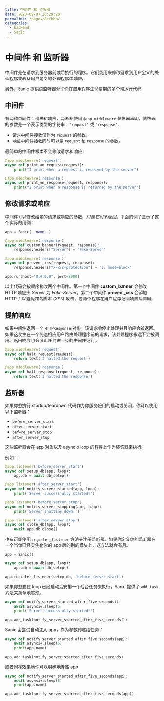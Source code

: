 ```yaml
---
title: 中间件 和 监听器
date: 2023-09-07 20:29:20
permalink: /pages/8cfbbb/
categories:
  - backend
  - Sanic
---
```

# 中间件 和 监听器

中间件是在请求到服务器前或后执行的程序。它们能用来修改请求到用户定义的处理程序或者从用户定义的处理程序中响应。

另外，Sanic 提供的监听器允许你在应用程序生命周期的多个端运行代码

## 中间件

有两种中间件：请求和响应。两者都使用 `@app.middleware` 装饰器声明，装饰器的参数是一个表示类型的字符串：`'request'` 或 `'response'`.

- 请求中间件接收仅作为 `request` 的参数。
- 响应中间件接收同时可以是 `request` 和 `response` 的参数。

最简单的中间件根本不会修改请求和响应：

```python
@app.middleware('request')
async def print_on_request(request):
	print("I print when a request is received by the server")

@app.middleware('response')
async def print_on_response(request, response):
	print("I print when a response is returned by the server")
```

## 修改请求或响应

中间件可以修改给定的请求或响应的参数，_只要它们不返回_。下面的例子显示了这个实际的用例：

```python
app = Sanic(__name__)

@app.middleware('response')
async def custom_banner(request, response):
	response.headers["Server"] = "Fake-Server"

@app.middleware('response')
async def prevent_xss(request, response):
	response.headers["x-xss-protection"] = "1; mode=block"

app.run(host="0.0.0.0", port=8000)
```

以上代码会按顺序接收两个中间件。第一个中间件 **custom_banner** 会修改 HTTP 响应头 _Server_ 为 _Fake-Server_，第二个中间件 **prevent_xss** 会添加 HTTP
头以避免跨站脚本 (XSS) 攻击。这两个程序在用户程序返回响应后调用。

## 提前响应

如果中间件返回一个 `HTTPResponse` 对象，该请求会停止处理并且响应会被返回。如果这发生在一个到达相应用户路由处理程序前的请求，该处理程序永远不会被调用。返回响应也会阻止任何进一步的中间件运行。

```python
@app.middleware('request')
async def halt_request(request):
	return text('I halted the request')

@app.middleware('response')
async def halt_response(request, response):
	return text('I halted the response')
```

## 监听器

如果你想执行 startup/teardown 代码作为你服务应用的启动或关闭，你可以使用以下监听器：

- `before_server_start`
- `after_server_start`
- `before_server_stop`
- `after_server_stop`

这些监听器会在 app 对象以及 asyncio loop 的程序上作为装饰器来执行。

例如：

```python
@app.listener('before_server_start')
async def setup_db(app, loop):
    app.db = await db_setup()

@app.listener('after_server_start')
async def notify_server_started(app, loop):
    print('Server successfully started!')

@app.listener('before_server_stop')
async def notify_server_stopping(app, loop):
    print('Server shutting down!')

@app.listener('after_server_stop')
async def close_db(app, loop):
    await app.db.close()
```

也有可能使用 `register_listener` 方法来注册监听器。如果你定义你的监听器在一个当你已经实例化你的 app 后的别的模块上，这方法就会有用。

```python
app = Sanic()

async def setup_db(app, loop):
    app.db = await db_setup()

app.register_listener(setup_db, 'before_server_start')

```

如果你想要在 loop 已经启动后安排一个后台任务来执行，Sanic 提供了 `add_task` 方法来简单地实现。

```python
async def notify_server_started_after_five_seconds():
    await asyncio.sleep(5)
    print('Server successfully started!')

app.add_task(notify_server_started_after_five_seconds())
```

Sanic 会尝试自动注入 app，作为参数传递给任务：

```python
async def notify_server_started_after_five_seconds(app):
    await asyncio.sleep(5)
    print(app.name)

app.add_task(notify_server_started_after_five_seconds)
```

或者同样效果地你可以明确地传递 app

```python
async def notify_server_started_after_five_seconds(app):
    await asyncio.sleep(5)
    print(app.name)

app.add_task(notify_server_started_after_five_seconds(app))
```
